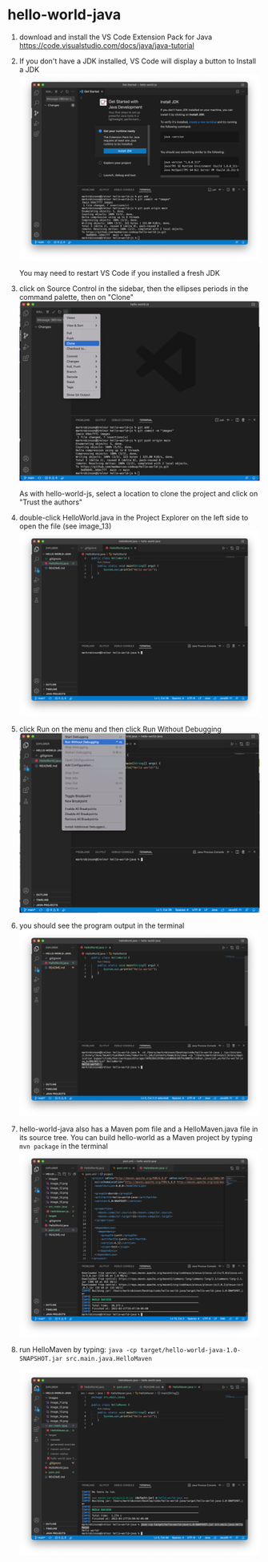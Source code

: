 # hello-world-java

1. download and install the VS Code Extension Pack for Java
	https://code.visualstudio.com/docs/java/java-tutorial

2. If you don't have a JDK installed, VS Code will display a button to Install a JDK 
	![image](images/image_11.png)

	You may need to restart VS Code if you installed a fresh JDK

3. click on Source Control in the sidebar, then the ellipses periods in the command palette, then on "Clone" 
	![image](images/image_12.png)

	As with hello-world-js, select a location to clone the project and click on "Trust the authors"


4. double-click HelloWorld.java in the Project Explorer on the left side to open the file (see image_13)
	![image](images/image_13.png)

5. click Run on the menu and then click Run Without Debugging 
	![image](images/image_14.png)

6. you should see the program output in the terminal 
	![image](images/image_15.png)

7. hello-world-java also has a Maven pom file and a HelloMaven.java file in its source tree. You can build hello-world as a Maven project by typing `mvn package` in the terminal 
	![image](images/image_16.png)

8. run HelloMaven by typing:
	`java -cp target/hello-world-java-1.0-SNAPSHOT.jar src.main.java.HelloMaven `

	![image](images/image_17.png)